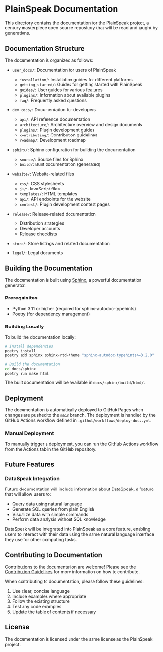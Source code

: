 # PlainSpeak Documentation

This directory contains the documentation for the PlainSpeak project, a century masterpiece open source repository that will be read and taught by generations.

## Documentation Structure

The documentation is organized as follows:

- `user_docs/`: Documentation for users of PlainSpeak
  - `installation/`: Installation guides for different platforms
  - `getting_started/`: Guides for getting started with PlainSpeak
  - `guides/`: User guides for various features
  - `plugins/`: Information about available plugins
  - `faq/`: Frequently asked questions

- `dev_docs/`: Documentation for developers
  - `api/`: API reference documentation
  - `architecture/`: Architecture overview and design documents
  - `plugins/`: Plugin development guides
  - `contributing/`: Contribution guidelines
  - `roadmap/`: Development roadmap

- `sphinx/`: Sphinx configuration for building the documentation
  - `source/`: Source files for Sphinx
  - `build/`: Built documentation (generated)

- `website/`: Website-related files
  - `css/`: CSS stylesheets
  - `js/`: JavaScript files
  - `templates/`: HTML templates
  - `api/`: API endpoints for the website
  - `contest/`: Plugin development contest pages

- `release/`: Release-related documentation
  - Distribution strategies
  - Developer accounts
  - Release checklists

- `store/`: Store listings and related documentation

- `legal/`: Legal documents

## Building the Documentation

The documentation is built using [Sphinx](https://www.sphinx-doc.org/), a powerful documentation generator.

### Prerequisites

- Python 3.11 or higher (required for sphinx-autodoc-typehints)
- Poetry (for dependency management)

### Building Locally

To build the documentation locally:

```bash
# Install dependencies
poetry install
poetry add sphinx sphinx-rtd-theme "sphinx-autodoc-typehints>=3.2.0"

# Build the documentation
cd docs/sphinx
poetry run make html
```

The built documentation will be available in `docs/sphinx/build/html/`.

## Deployment

The documentation is automatically deployed to GitHub Pages when changes are pushed to the `main` branch. The deployment is handled by the GitHub Actions workflow defined in `.github/workflows/deploy-docs.yml`.

### Manual Deployment

To manually trigger a deployment, you can run the GitHub Actions workflow from the Actions tab in the GitHub repository.

## Future Features

### DataSpeak Integration

Future documentation will include information about DataSpeak, a feature that will allow users to:

- Query data using natural language
- Generate SQL queries from plain English
- Visualize data with simple commands
- Perform data analysis without SQL knowledge

DataSpeak will be integrated into PlainSpeak as a core feature, enabling users to interact with their data using the same natural language interface they use for other computing tasks.

## Contributing to Documentation

Contributions to the documentation are welcome! Please see the [Contribution Guidelines](dev_docs/contributing/guide.md) for more information on how to contribute.

When contributing to documentation, please follow these guidelines:

1. Use clear, concise language
2. Include examples where appropriate
3. Follow the existing structure
4. Test any code examples
5. Update the table of contents if necessary

## License

The documentation is licensed under the same license as the PlainSpeak project.
